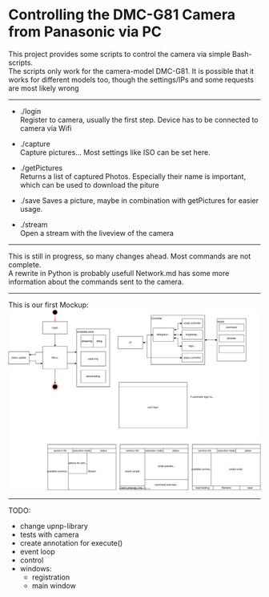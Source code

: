 # Controlling the DMC-G81 Camera from Panasonic via PC

This project provides some scripts to control the camera via simple Bash-scripts.  
The scripts only work for the camera-model DMC-G81. 
It is possible that it works for different models too,
though the settings/IPs and some requests are most likely wrong 

---
- ./login  
Register to camera, usually the first step.
Device has to be connected to camera via Wifi

- ./capture  
Capture pictures...
Most settings like ISO can be set here.

- ./getPictures  
Returns a list of captured Photos.
Especially their name is important, which can be used to download the piture

- ./save
Saves a picture, maybe in combination with getPictures for easier usage.

- ./stream  
Open a stream with the liveview of the camera 

---

This is still in progress, so many changes ahead.
Most commands are not complete.  
A rewrite in Python is probably usefull
Network.md has some more information about the commands sent to the camera.

---
This is our first Mockup:
<img src="./Mockup.svg"/>

---
TODO:
- change upnp-library
- tests with camera
- create annotation for execute()
- event loop
- control
- windows: 
    - registration
    - main window
